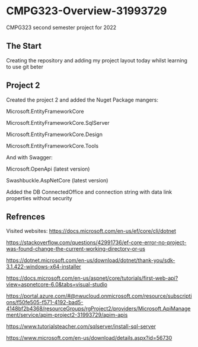 # CMPG323-Overview-31993729
CMPG323 second semester project for 2022
## The Start
Creating the repository and adding my project layout today whilst learning to use git beter

## Project 2
Created the project 2 and added the Nuget Package mangers:

Microsoft.EntityFrameworkCore

Microsoft.EntityFrameworkCore.SqlServer

Microsoft.EntityFrameworkCore.Design

Microsoft.EntityFrameworkCore.Tools

And with Swagger:

Microsoft.OpenApi (latest version)

Swashbuckle.AspNetCore (latest version)

Added the DB ConnectedOffice and connection string with data link properties without security

## Refrences
Visited websites:
https://docs.microsoft.com/en-us/ef/core/cli/dotnet

https://stackoverflow.com/questions/42991736/ef-core-error-no-project-was-found-change-the-current-working-directory-or-us

https://dotnet.microsoft.com/en-us/download/dotnet/thank-you/sdk-3.1.422-windows-x64-installer

https://docs.microsoft.com/en-us/aspnet/core/tutorials/first-web-api?view=aspnetcore-6.0&tabs=visual-studio

https://portal.azure.com/#@nwucloud.onmicrosoft.com/resource/subscriptions/f50fe505-f571-4192-bad5-4148bf2b4368/resourceGroups/rgProject2/providers/Microsoft.ApiManagement/service/apim-project2-31993729/apim-apis

https://www.tutorialsteacher.com/sqlserver/install-sql-server

https://www.microsoft.com/en-us/download/details.aspx?id=56730
